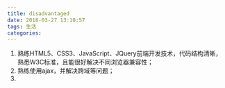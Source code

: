 ```yaml
---
title: disadvantaged
date: 2018-03-27 13:10:57
tags: 生活 
categories: 
---
```



1. 熟练HTML5、CSS3、JavaScript、JQuery前端开发技术，代码结构清晰，熟悉W3C标准，且能很好解决不同浏览器兼容性；
2. 熟练使用ajax，并解决跨域等问题；
3. 

<!-- more -->
	

